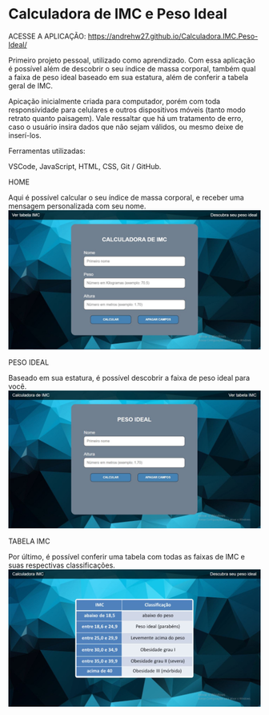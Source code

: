 # Calculadora de IMC e Peso Ideal

ACESSE A APLICAÇÃO: https://andrehw27.github.io/Calculadora.IMC.Peso-Ideal/

Primeiro projeto pessoal, utilizado como aprendizado. Com essa aplicação é possível além de descobrir o seu índice de massa corporal, também qual a faixa de peso ideal baseado em sua estatura, além de conferir a tabela geral de IMC.

Apicação inicialmente criada para computador, porém com toda responsividade para celulares e outros dispositivos móveis (tanto modo retrato quanto paisagem). Vale ressaltar que há um tratamento de erro, caso o usuário insira dados que não sejam válidos, ou mesmo deixe de inserí-los.

Ferramentas utilizadas:

VSCode,
JavaScript,
HTML,
CSS,
Git / GitHub.


HOME

Aqui é possível calcular o seu índice de massa corporal, e receber uma mensagem personalizada com seu nome.
![](assets/images/home.JPG)

PESO IDEAL

Baseado em sua estatura, é possível descobrir a faixa de peso ideal para você.
![](assets/images/findWeight.JPG)

TABELA IMC

Por último, é possível conferir uma tabela com todas as faixas de IMC e suas respectivas classificações.
![](assets/images/tableImc.JPG)
